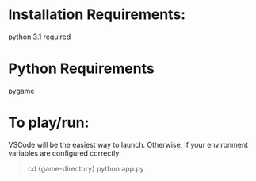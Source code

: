 # Installation Requirements:
python 3.1 required

# Python Requirements
pygame

# To play/run:
VSCode will be the easiest way to launch.
Otherwise, if your environment variables are 
configured correctly:
> cd {game-directory}
> python app.py
